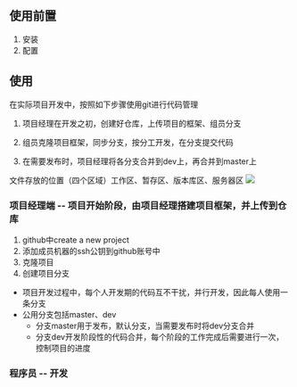 

## 使用前置

1. 安装
2. 配置



## 使用

在实际项目开发中，按照如下步骤使用git进行代码管理

1. 项目经理在开发之初，创建好仓库，上传项目的框架、组员分支

2. 组员克隆项目框架，同步分支，按分工开发，在分支提交代码

3. 在需要发布时，项目经理将各分支合并到dev上，再合并到master上

文件存放的位置（四个区域）工作区、暂存区、版本库区、服务器区
![](/Users/zhangbin/Desktop/学习资源/图片资源/image-20200609182704328.png
)

### 项目经理端  -- 项目开始阶段，由项目经理搭建项目框架，并上传到仓库

1. github中create a new project
2. 添加成员机器的ssh公钥到github账号中
3. 克隆项目
4. 创建项目分支

- 项目开发过程中，每个人开发期的代码互不干扰，并行开发，因此每人使用一条分支
- 公用分支包括master、dev
  - 分支master用于发布，默认分支，当需要发布时将dev分支合并
  - 分支dev开发阶段性的代码合并，每个阶段的工作完成后需要进行一次，控制项目的进度

### 程序员 -- 开发



